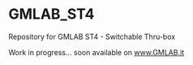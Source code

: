 # GMLAB_ST4
Repository for GMLAB ST4 - Switchable Thru-box

Work in progress... soon available on www.GMLAB.it

